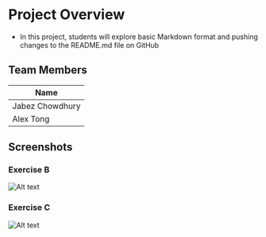 # Project Overview
* In this project, students will explore basic Markdown format and pushing changes to the README.md file on GitHub

## Team Members
| Name             |
|------------------|
| Jabez Chowdhury  |
| Alex Tong        |

## Screenshots
### Exercise B
![Alt text](https://github.com/jabezchowdhury/Lab4/blob/main/ExerciseB.gif)
### Exercise C
![Alt text](https://github.com/jabezchowdhury/Lab4/blob/main/ExerciseC.gif)
